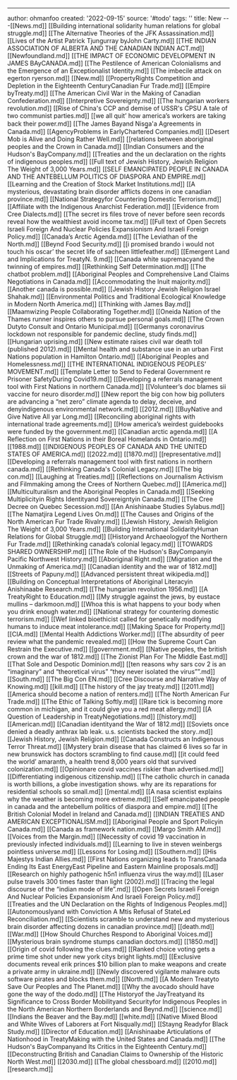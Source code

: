 ---
author: ohmanfoo
created: '2022-09-15'
source: '#todo'
tags: ''
title: New
---[[News.md]]
[[Building international solidarity human relations for global struggle.md]]
[[The Alternative Theories of the JFK Assassination.md]]
[[Lives of the Artist Patrick Tjungurray byJohn Carty.md]]
[[THE INDIAN ASSOCIATION OF ALBERTA AND THE CANADIAN INDIAN ACT.md]]
[[Newfoundland.md]]
[[THE IMPACT OF ECONOMIC DEVELOPMENT IN JAMES BAyCANADA.md]]
[[The Pestilence of American Colonialisms and the Emergence of an Exceptionalist Identity.md]]
[[The imbecile attack on egerton ryerson.md]]
[[New.md]]
[[PropertyRights Competition and Depletion in the Eighteenth CenturyCanadian Fur Trade.md]]
[[Empire byTreaty.md]]
[[The American Civil War in the Making of Canadian Confederation.md]]
[[Interpretive Sovereignty.md]]
[[The hungarian workers revolution.md]]
[[Rise of China's CCP and demise of USSR's CPSU A tale of two communist parties.md]]
[[we all quit’ how america’s workers are taking back their power.md]]
[[The James Bayand Nisg̲a'a Agreements in Canada.md]]
[[AgencyProblems in EarlyChartered Companies.md]]
[[Desert Mob is Alive and Doing Rather Well.md]]
[[relations between aboriginal peoples and the Crown in Canada.md]]
[[Indian Consumers and the Hudson's BayCompany.md]]
[[Treaties and the un declaration on the rights of indigenous peoples.md]]
[[Full text of Jewish History, Jewish Religion The Weight of 3,000 Years.md]]
[[SELF EMANCIPATED PEOPLE IN CANADA AND THE ANTEBELLUM POLITICS OF DIASPORA AND EMPIRE.md]]
[[Learning and the Creation of Stock Market Institutions.md]]
[[A mysterious, devastating brain disorder afflicts dozens in one canadian province.md]]
[[National Strategyfor Countering Domestic Terrorism.md]]
[[Affiliate with the Indigenous Anarchist Federation.md]]
[[Evidence from Cree Dialects.md]]
[[The secret irs files trove of never before seen records reveal how the wealthiest avoid income tax.md]]
[[Full text of Open Secrets Israeli Foreign And Nuclear Policies Expansionism And Israeli Foreign Policy.md]]
[[Canada’s Arctic Agenda.md]]
[[The Leviathan of the North.md]]
[[Beynd Food Security.md]]
[[i promised brando i would not touch his oscar’ the secret life of sacheen littlefeather.md]]
[[Emergent Land and Implications for TreatyN. 9.md]]
[[Canada white supremacyand the twinning of empires.md]]
[[Rethinking Self Determination.md]]
[[The chatbot problem.md]]
[[Aboriginal Peoples and Comprehensive Land Claims Negotiations in Canada.md]]
[[Accommodating the Inuit majority.md]]
[[Another canada is possible.md]]
[[Jewish History Jewish Religion Israel Shahak.md]]
[[Environmental Politics and Traditional Ecological Knowledge in Modern North America.md]]
[[Thinking with James Bay.md]]
[[Maamwizing People Collaborating Together.md]]
[[Oneida Nation of the Thames runner inspires others to pursue personal goals.md]]
[[The Crown Dutyto Consult and Ontario Municipal.md]]
[[Germanys coronavirus lockdown not responsible for pandemic decline, study finds.md]]
[[Hungarian uprising.md]]
[[New estimate raises civil war death toll (published 2012).md]]
[[Mental health and substance use in an urban First Nations population in Hamilton Ontario.md]]
[[Aboriginal Peoples and Homelessness.md]]
[[THE INTERNATIONAL INDIGENOUS PEOPLES’ MOVEMENT.md]]
[[Template Letter to Send to Federal Government re Prisoner SafetyDuring Covid19.md]]
[[Developing a referrals management tool with First Nations in northern Canada.md]]
[[Volunteer’s doc blames sii vaccine for neuro disorder.md]]
[[New report the big con how big polluters are advancing a “net zero” climate agenda to delay, deceive, and denyindigenous environmental network.md]]
[[2012.md]]
[[BuyNative and Give Native All yar Long.md]]
[[Reconciling aboriginal rights with international trade agreements.md]]
[[How america’s weirdest guidebooks were funded by the government.md]]
[[Canadian arctic agenda.md]]
[[A Reflection on First Nations in their Boreal Homelands in Ontario.md]]
[[1988.md]]
[[INDIGENOUS PEOPLES OF CANADA AND THE UNITED STATES OF AMERICA.md]]
[[2022.md]]
[[1870.md]]
[[representative.md]]
[[Developing a referrals management tool with first nations in northern canada.md]]
[[Rethinking Canada's Colonial Legacy.md]]
[[The big con.md]]
[[Laughing at Treaties.md]]
[[Reflections on Journalism Activism and Filmmaking among the Crees of Northern Quebec.md]]
[[America.md]]
[[Multiculturalism and the Aboriginal Peoples in Canada.md]]
[[Seeking Multiplicityin Rights Identityand Sovereigntyin Canada.md]]
[[The Cree Decree on Quebec Secession.md]]
[[An Anishinaabe Studies Sylabus.md]]
[[The Namatjira Legend Lives On.md]]
[[The Causes and Origins of the North American Fur Trade Rivalry.md]]
[[Jewish History, Jewish Religion The Weight of 3,000 Years.md]]
[[Building International SolidarityHuman Relations for Global Struggle.md]]
[[Historyand Archaeologyof the Northern Fur Trade.md]]
[[Rethinking canada’s colonial legacy.md]]
[[TOWARDS SHARED OWNERSHIP.md]]
[[The Role of the Hudson's BayCompanyin Pacific Northwest History.md]]
[[Aboriginal Right.md]]
[[Migration and the Unmaking of America.md]]
[[Canadian identity and the war of 1812.md]]
[[Streets of Papuny.md]]
[[Advanced persistent threat wikipedia.md]]
[[Building on Conceptual Interpretations of Aboriginal Literacyin Anishinaabe Research.md]]
[[The hungarian revolution 1956.md]]
[[A TreatyRight to Education.md]]
[[My struggle against the jews, by eustace mullins – darkmoon.md]]
[[Whoa this is what happens to your body when you drink enough water.md]]
[[National strategy for countering domestic terrorism.md]]
[[Wef linked bioethicist called for genetically modifying humans to induce meat intolerance.md]]
[[Making Space for Property.md]]
[[CIA.md]]
[[Mental Health Addictions Worker.md]]
[[The absurdity of peer review what the pandemic revealed.md]]
[[How the Supreme Court Can Restrain the Executive.md]]
[[government.md]]
[[Native peoples, the british crown and the war of 1812.md]]
[[The Zionist Plan For The Middle East.md]]
[[That Sole and Despotic Dominion.md]]
[[ten reasons why sars cov 2 is an “imaginary” and “theoretical virus”  “they never isolated the virus””.md]]
[[South.md]]
[[The Big Con EN.md]]
[[Cree Discourse and Narrative Way of Knowing.md]]
[[kill.md]]
[[The history of the jay treaty.md]]
[[2011.md]]
[[America should become a nation of renters.md]]
[[The North American Fur Trade.md]]
[[The Ethic of Talking Softly.md]]
[[Rare tick is becoming more common in michigan, and it could give you a red meat allergy.md]]
[[A Question of Leadership in TreatyNegotiations.md]]
[[history.md]]
[[American.md]]
[[Canadian identityand the War of 1812.md]]
[[Soviets once denied a deadly anthrax lab leak. u.s. scientists backed the story..md]]
[[Jewish History, Jewish Religion.md]]
[[Canada Constructs an Indigenous Terror Threat.md]]
[[Mystery brain disease that has claimed 6 lives so far in new brunswick has doctors scrambling to find cause.md]]
[[it could feed the world’ amaranth, a health trend 8,000 years old that survived colonization.md]]
[[Opinionare covid vaccines riskier than advertised.md]]
[[Differentiating indigenous citizenship.md]]
[[The catholic church in canada is worth billions, a globe investigation shows. why are its reparations for residential schools so small.md]]
[[mental.md]]
[[A nasa scientist explains why the weather is becoming more extreme.md]]
[[Self emancipated people in canada and the antebellum politics of diaspora and empire.md]]
[[The British Colonial Model in Ireland and Canada.md]]
[[INDIAN TREATIES AND AMERICAN EXCEPTIONALISM.md]]
[[Aboriginal People and Sport Policyin Canada.md]]
[[Canada as framework nation.md]]
[[Margo Smith AM.md]]
[[Voices from the Margin.md]]
[[Necessity of covid 19 vaccination in previously infected individuals.md]]
[[Learning to live in steven weinbergs pointless universe.md]]
[[Lessons for Losing.md]]
[[Southern.md]]
[[His Majestys Indian Allies.md]]
[[First Nations organizing leads to TransCanada Ending Its East EnergyEast Pipeline and Eastern Mainline proposals.md]]
[[Research on highly pathogenic h5n1 influenza virus the way.md]]
[[Laser pulse travels 300 times faster than light (2002).md]]
[[Tracing the legal discourse of the “indian mode of life”.md]]
[[Open Secrets Israeli Foreign And Nuclear Policies Expansionism And Israeli Foreign Policy.md]]
[[Treaties and the UN Declaration on the Rights of Indigenous Peoples.md]]
[[Autonomouslyand with Conviction A Mtis Refusal of StateLed Reconciliation.md]]
[[Scientists scramble to understand new and mysterious brain disorder affecting dozens in canadian province.md]]
[[death.md]]
[[War.md]]
[[How Should Churches Respond to Aboriginal Voices.md]]
[[Mysterious brain syndrome stumps canadian doctors.md]]
[[1850.md]]
[[Origin of covid following the clues.md]]
[[Ranked choice voting gets a prime time shot under new york citys bright lights.md]]
[[Exclusive documents reveal erik princes $10 billion plan to make weapons and create a private army in ukraine.md]]
[[Newly discovered vigilante malware outs software pirates and blocks them.md]]
[[North.md]]
[[A Modern Treatyto Save Our Peoples and The Planet.md]]
[[Why the avocado should have gone the way of the dodo.md]]
[[The Historyof the JayTreatyand its Significance to Cross Border Mobilityand Securityfor Indigenous Peoples in the North American Northern Borderlands and Beynd.md]]
[[science.md]]
[[Indians the Beaver and the Bay.md]]
[[white.md]]
[[Native Mixed Blood and White Wives of Laborers at Fort Nisqually.md]]
[[Stayng Readyfor Black Study.md]]
[[Director of Education.md]]
[[Anishinaabe Articulations of Nationhood in TreatyMaking with the United States and Canada.md]]
[[The Hudson's BayCompanyand Its Critics in the Eighteenth Century.md]]
[[Deconstructing British and Canadian Claims to Ownership of the Historic North West.md]]
[[2030.md]]
[[The global chessboard.md]]
[[2010.md]]
[[research.md]]
